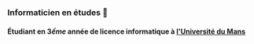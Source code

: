 ### Informaticien en études 👋

#### Étudiant en 3$ềme$ année de licence informatique à [l'Université du Mans](http://univ-lemans.fr)

<!--
**TheMisterPenguin/TheMisterPenguin** is a ✨ _special_ ✨ repository because its `README.md` (this file) appears on your GitHub profile.

Here are some ideas to get you started:

- 🔭 I’m currently working on ...
- 🌱 I’m currently learning ...
- 👯 I’m looking to collaborate on ...
- 🤔 I’m looking for help with ...
- 💬 Ask me about ...
- 📫 How to reach me: ...
- 😄 Pronouns: ...
- ⚡ Fun fact: ...
-->
